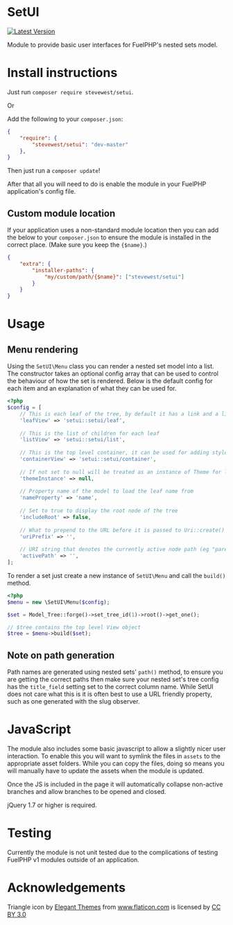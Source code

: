 # SetUI

[![Latest Version](https://img.shields.io/packagist/v/stevewest/setui.svg?style=flat-square)](https://packagist.org/packages/stevewest/setui)

Module to provide basic user interfaces for FuelPHP's nested sets model.

# Install instructions

Just run `composer require stevewest/setui`.

Or

Add the following to your `composer.json`:

```json
{
    "require": {
        "stevewest/setui": "dev-master"
    },
}
```

Then just run a `composer update`!

After that all you will need to do is enable the module in your FuelPHP application's config file.

## Custom module location

If your application uses a non-standard module location then you can add the below
to your `composer.json` to ensure the module is installed in the correct place.
(Make sure you keep the `{$name}`.)

```json
{
    "extra": {
        "installer-paths": {
            "my/custom/path/{$name}": ["stevewest/setui"]
        }
    }
}
```

# Usage

## Menu rendering

Using the `SetUI\Menu` class you can render a nested set model into a list. The constructor
takes an optional config array that can be used to control the behaviour of how the
set is rendered. Below is the default config for each item and an explanation of
what they can be used for.

```php
<?php
$config = [
    // This is each leaf of the tree, by default it has a link and a list of children
    'leafView' => 'setui::setui/leaf',
    
    // This is the list of children for each leaf
    'listView' => 'setui::setui/list',
    
    // This is the top level container, it can be used for adding style around the list
    'containerView' => 'setui::setui/container',
    
    // If not set to null will be treated as an instance of Theme for loading views
    'themeInstance' => null,
    
    // Property name of the model to load the leaf name from
    'nameProperty' => 'name',
    
    // Set to true to display the root node of the tree
    'includeRoot' => false,
    
    // What to prepend to the URL before it is passed to Uri::create()
    'uriPrefix' => '',
    
    // URI string that denotes the currently active node path (eg "parent/child/grandchild")
    'activePath' => '',
];
```

To render a set just create a new instance of `SetUI\Menu` and call the `build()`
method.

```php
<?php
$menu = new \SetUI\Menu($config);

$set = Model_Tree::forge()->set_tree_id(1)->root()->get_one();

// $tree contains the top level View object
$tree = $menu->build($set);
```

## Note on path generation

Path names are generated using nested sets' `path()` method, to ensure you are getting
the correct paths then make sure your nested set's tree config has the `title_field`
setting set to the correct column name. While SetUI does not care what this is it is
often best to use a URL friendly property, such as one generated with the slug observer.

# JavaScript

The module also includes some basic javascript to allow a slightly nicer user interaction.
To enable this you will want to symlink the files in `assets` to the appropriate asset
folders. While you can copy the files, doing so means you will manually have to update
the assets when the module is updated.

Once the JS is included in the page it will automatically collapse non-active
branches and allow branches to be opened and closed.

jQuery 1.7 or higher is required. 

# Testing

Currently the module is not unit tested due to the complications of testing FuelPHP
v1 modules outside of an application.

# Acknowledgements

Triangle icon by <a href="http://www.flaticon.com/authors/elegant-themes" title="Elegant Themes">Elegant Themes</a> from <a href="http://www.flaticon.com" title="Flaticon">www.flaticon.com</a> is licensed by <a href="http://creativecommons.org/licenses/by/3.0/" title="Creative Commons BY 3.0">CC BY 3.0</a>
